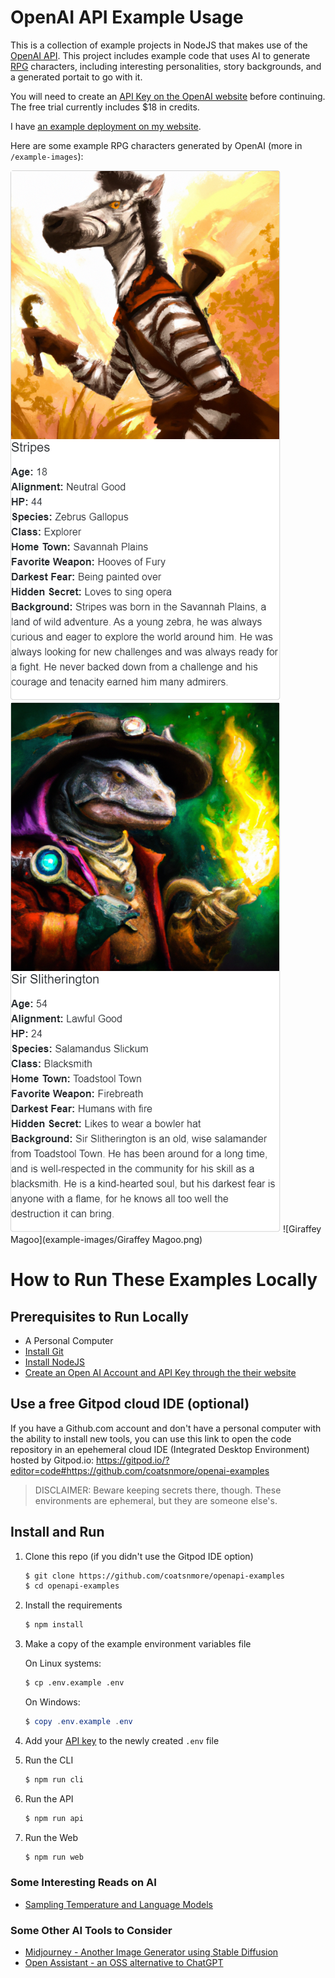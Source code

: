 # OpenAI API Example Usage

This is a collection of example projects in NodeJS that makes use of the [OpenAI API](https://openai.com/api/). This project includes example code that uses AI to generate [RPG](https://en.wikipedia.org/wiki/Role-playing_game) characters, including interesting personalities, story backgrounds, and a generated portait to go with it.

You will need to create an [API Key on the OpenAI website](https://beta.openai.com/account/api-keys) before continuing. The free trial currently includes $18 in credits.

I have [an example deployment on my website](http://spacecat.org/ai).

Here are some example RPG characters generated by OpenAI (more in `/example-images`): 

![stripes zebra](example-images/stripes.png)
![Sir Slitherington](example-images/SirSlitherington.png)
![Giraffey Magoo](example-images/Giraffey Magoo.png)

# How to Run These Examples Locally

## Prerequisites to Run Locally

* A Personal Computer
* [Install Git](https://git-scm.com/downloads)
* [Install NodeJS](https://nodejs.org/en/download/)
* [Create an Open AI Account and API Key through the their website](https://beta.openai.com/account/api-keys)

## Use a free Gitpod cloud IDE (optional)

If you have a Github.com account and don't have a personal computer with the ability to install new tools, you can use this link to open the code repository in an epehemeral cloud IDE (Integrated Desktop Environment) hosted by Gitpod.io:
https://gitpod.io/?editor=code#https://github.com/coatsnmore/openai-examples

>DISCLAIMER: Beware keeping secrets there, though. These environments are ephemeral, but they are someone else's.

## Install and Run

1. Clone this repo (if you didn't use the Gitpod IDE option)

    ```bash
    $ git clone https://github.com/coatsnmore/openapi-examples
    $ cd openapi-examples
    ```

2. Install the requirements

   ```bash
   $ npm install
   ```

3. Make a copy of the example environment variables file

   On Linux systems: 
   ```bash
   $ cp .env.example .env
   ```
   On Windows:
   ```powershell
   $ copy .env.example .env
   ```

4. Add your [API key](https://beta.openai.com/account/api-keys) to the newly created `.env` file

5. Run the CLI

    ```bash
    $ npm run cli
    ```

6. Run the API

    ```bash
    $ npm run api
    ```

6. Run the Web

    ```bash
    $ npm run web
    ```

### Some Interesting Reads on AI

- [Sampling Temperature and Language Models](https://towardsdatascience.com/how-to-sample-from-language-models-682bceb97277)

### Some Other AI Tools to Consider

- [Midjourney - Another Image Generator using Stable Diffusion](https://midjourney.com/)
- [Open Assistant - an OSS alternative to ChatGPT](https://github.com/LAION-AI/Open-Assistant) 